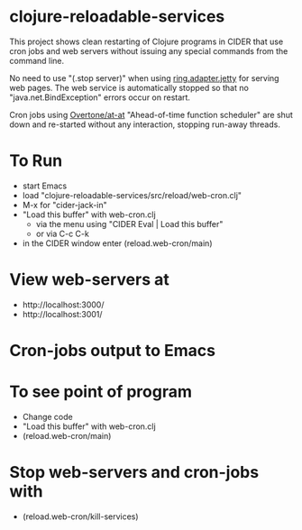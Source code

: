 


# clojure-reloadable-services

This project shows clean restarting of Clojure programs in CIDER that use cron jobs and web servers without issuing any special commands from the command line.

No need to use "(.stop server)" when using [ring.adapter.jetty](https://github.com/ring-clojure/ring/wiki/Getting-Started) for serving web pages. The web service is automatically stopped so that no "java.net.BindException" errors occur on restart.

Cron jobs using [Overtone/at-at](https://github.com/overtone/at-at) "Ahead-of-time function scheduler" are shut down and re-started without any interaction, stopping run-away threads.

# To Run
  - start Emacs
  - load "clojure-reloadable-services/src/reload/web-cron.clj"
  - M-x for "cider-jack-in"
  - "Load this buffer" with web-cron.clj
    - via the menu using "CIDER Eval | Load this buffer"
    - or via C-c C-k 
  - in the CIDER window enter (reload.web-cron/main)

# View web-servers at
  - http://localhost:3000/
  - http://localhost:3001/

# Cron-jobs output to Emacs

# To see point of program
  - Change code
  - "Load this buffer" with web-cron.clj
  - (reload.web-cron/main)

# Stop web-servers and cron-jobs with
  - (reload.web-cron/kill-services)







